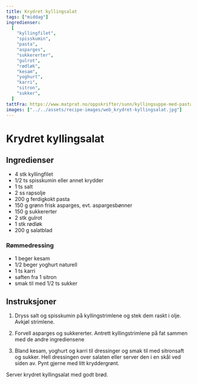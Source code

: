 ```yaml
---
title: Krydret kyllingsalat
tags: ["middag"]
ingredienser:
  [
    "kyllingfilet",
    "spisskumin",
    "pasta",
    "asparges",
    "sukkererter",
    "gulrot",
    "rødløk",
    "kesam",
    "yoghurt",
    "karri",
    "sitron",
    "sukker",
  ]
tattFra: https://www.matprat.no/oppskrifter/sunn/kyllingsuppe-med-pasta-og-brokkoli/
images: ["../../assets/recipe-images/web_krydret-kyllingsalat.jpg"]
---
```


# Krydret kyllingsalat

## Ingredienser

- 4 stk kyllingfilet
- 1/2 ts spisskumin eller annet krydder
- 1 ts salt
- 2 ss rapsolje
- 200 g ferdigkokt pasta
- 150 g grønn frisk asparges, evt. aspargesbønner
- 150 g sukkererter
- 2 stk gulrot
- 1 stk rødløk
- 200 g salatblad

### Rømmedressing

- 1 beger kesam
- 1/2 beger yoghurt naturell
- 1 ts karri
- saften fra 1 sitron
- smak til med 1/2 ts sukker

## Instruksjoner

1. Dryss salt og spisskumin på kyllingstrimlene og stek dem raskt i olje. Avkjøl strimlene.

2. Forvell asparges og sukkererter. Antrett kyllingstrimlene på fat sammen med de andre ingrediensene

3. Bland kesam, yoghurt og karri til dressinger og smak til med sitronsaft og sukker. Hell dressingen over salaten eller server den i en skål ved siden av. Pynt gjerne med litt kryddergrønt.

Server krydret kyllingsalat med godt brød.
